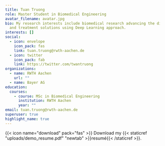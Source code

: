 ```yaml
---
title: Tuan Truong
role: Master Student in Biomedical Engineering
avatar_filename: avatar.jpg
bio: My research interests include biomedical research advancing the diagnostic
  and treatment solutions using Deep Learning approach.
interests: []
social:
  - icon: envelope
    icon_pack: fas
    link: tuan.truong@rwth-aachen.de
  - icon: twitter
    icon_pack: fab
    link: https://twitter.com/twantruong
organizations:
  - name: RWTH Aachen
    url: ""
  - name: Bayer AG
education:
  courses:
    - course: MSc in Biomedical Engineering
      institution: RWTH Aachen
      year: ""
email: tuan.truong@rwth-aachen.de
superuser: true
highlight_name: true
---
```


{{< icon name="download" pack="fas" >}} Download my {{< staticref "uploads/demo_resume.pdf" "newtab" >}}resumé{{< /staticref >}}.
